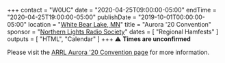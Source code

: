 +++
contact = "W0UC"
date = "2020-04-25T09:00:00-05:00"
endTime = "2020-04-25T19:00:00-05:00"
publishDate = "2019-10-01T00:00:00-05:00"
location = "[White Bear Lake, MN](https://www.google.com/maps/place/Community+of+Grace+Lutheran+Church/@45.0629004,-93.0265101,17z/)"
title = "Aurora '20 Convention"
sponsor = "[Northern Lights Radio Society](http://www.nlrs.org/)"
dates = [ "Regional Hamfests" ]
outputs = [ "HTML", "Calendar" ]
+++
:warning: **Times are unconfirmed**

Please visit the 
[ARRL Aurora '20 Convention page](http://www.arrl.org/hamfests/aurora-20)
for more information.
